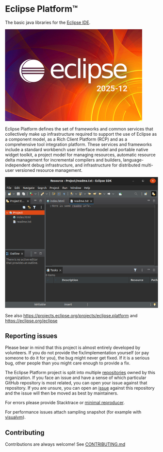 # Eclipse Platform™

The basic java libraries for the [Eclipse IDE](https://www.eclipse.org/eclipseide/).

![splash](https://raw.githubusercontent.com/eclipse-platform/eclipse.platform/master/platform/org.eclipse.platform/splash.png)

Eclipse Platform defines the set of frameworks and common services that collectively make up infrastructure required to support the use of Eclipse as a component model, as a Rich Client Platform (RCP) and as a comprehensive tool integration platform. These services and frameworks include a standard workbench user interface model and portable native widget toolkit, a project model for managing resources, automatic resource delta management for incremental compilers and builders, language-independent debug infrastructure, and infrastructure for distributed multi-user versioned resource management.

![workbench](https://raw.githubusercontent.com/eclipse-platform/eclipse.platform.common/master/bundles/org.eclipse.platform.doc.isv/guide/images/workbench.png)

See also https://projects.eclipse.org/projects/eclipse.platform and https://eclipse.org/eclipse

## Reporting issues

Please bear in mind that this project is almost entirely developed by volunteers. If you do not provide the fix/implementation yourself (or pay someone to do it for you), the bug might never get fixed. If it is a serious bug, other people than you might care enough to provide a fix.

The Eclipse Platform project is split into multiple [repositories](https://github.com/orgs/eclipse-platform/repositories) owned by this organization. If you face an issue and have a sense of which particular GitHub repository is most related, you can open your issue against that repository. If you are unsure, you can open an [issue](https://github.com/eclipse-platform/.github/issues) against this repository and the issue will then be moved as best by maintainers.

For errors please provide Stacktrace or [minimal reproducer](https://stackoverflow.com/help/minimal-reproducible-example).

For performance issues attach sampling snapshot (for example with [visualvm](https://visualvm.github.io/download.html)).

## Contributing

Contributions are always welcome!
See [CONTRIBUTING.md](https://github.com/eclipse-platform/.github/blob/main/CONTRIBUTING.md)

